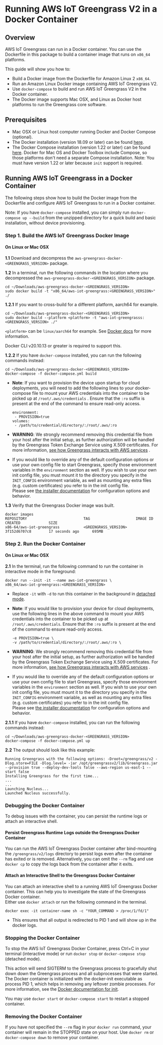 
# Running AWS IoT Greengrass V2 in a Docker Container  
## Overview  
AWS IoT Greengrass can run in a Docker container. You can use the Dockerfile in this package to build a container image that runs on `x86_64` platforms.   
  
This guide will show you how to:  
 * Build a Docker image from the Dockerfile for Amazon Linux 2 `x86_64`.  
 * Run an Amazon Linux Docker image containing AWS IoT Greengrass V2.
 * Use `docker-compose` to build and run AWS IoT Greengrass V2 in the Docker container.  
 * The Docker image supports Mac OSX, and Linux as Docker host platforms to run the Greengrass core software.  
  
## Prerequisites  
* Mac OSX or Linux host computer running Docker and Docker Compose (optional).  
 * The Docker installation (version 18.09 or later) can be found [here](https://docs.docker.com/install/ ).
 * The Docker Compose installation (version 1.22 or later) can be found [here]( https://docs.docker.com/compose/install/).
   Docker for Mac OS and Docker Toolbox include Compose, so those platforms don't need a separate Compose installation. Note: You must have version 1.22 or later because `init` support is required.  
  
## Running AWS IoT Greengrass in a Docker Container  
The following steps show how to build the Docker image from the Dockerfile and configure AWS IoT Greengrass to run in a Docker container.  
  
Note: If you have `docker-compose` installed, you can simply run `docker-compose up --build` from the unzipped directory for a quick build and basic installation, without device provisioning.   
  
### Step 1. Build the AWS IoT Greengrass Docker Image  
#### On Linux or Mac OSX  
  
**1.1** Download and decompress the `aws-greengrass-docker-<GREENGRASS_VERSION>` package.
  
**1.2** In a terminal, run the following commands in the location where you decompressed the `aws-greengrass-docker-<GREENGRASS_VERSION>` package.
```  
cd ~/Downloads/aws-greengrass-docker-<GREENGRASS_VERSION>
sudo docker build -t "x86_64/aws-iot-greengrass:<GREENGRASS_VERSION>" ./
```

**1.2.1** If you want to cross-build for a different platform, aarch64 for example.
```
cd ~/Downloads/aws-greengrass-docker-<GREENGRASS_VERSION>
sudo docker build --platform <platform> -t "aws-iot-greengrasss:<GREENGRASS_VERSION> ./"
```

`<platform>` can be `linux/aarch64` for example. See [Docker docs](https://docs.docker.com/build/building/multi-platform/#building-multi-platform-images) for more information.

Docker CLI v20.10.13 or greater is required to support this.
  
**1.2.2** If you have `docker-compose` installed, you can run the following commands instead:  
```
cd ~/Downloads/aws-greengrass-docker-<GREENGRASS_VERSION>
docker-compose -f docker-compose.yml build        
 ```
     
 * **Note**: If you want to provision the device upon startup for cloud deployments, you will need to add the following lines to your docker-compose file to mount your AWS credentials into the container to be picked up at `/root/.aws/credentials` . Ensure that the `:ro` suffix is present at the end of the command to ensure read-only access.  
  
	```
	environment:  
	 - PROVISION=true
	volumes:  
	 - /path/to/credential/directory/:/root/.aws/:ro
	 ```
  
* **WARNING**: We strongly recommend removing this credential file from your host after the initial setup, as further authorization will be handled by the Greengrass Token Exchange Service using X.509 certificates. For more information, [see how Greengrass interacts with AWS services](
https://docs.aws.amazon.com/greengrass/v2/developerguide/interact-with-aws-services.html ) .
  
* If you would like to override any of the default configuration options or use your own config file to start Greengrass, specify those environment variables in the `environment` section as well. If you wish to use your own init config file, you must mount it to the directory you specify in the `INIT_CONFIG` environment variable, as well as mounting any extra files (e.g. custom certificates) you refer to in the init config file.  
Please see [the installer documentation](https://docs.aws.amazon.com/greengrass/v2/developerguide/configure-installer.html ) for configuration options and behavior. 

  
**1.3**  Verify that the Greengrass Docker image was built.  
```  
docker images  
REPOSITORY                          TAG                 	IMAGE ID            CREATED             SIZE
x86-64/aws-iot-greengrass           <GREENGRASS_VERSION>	3f152d6707c8        17 seconds ago      695MB
```  
  
### Step 2. Run the Docker Container  
#### On Linux or Mac OSX  

**2.1** In the terminal, run the following command to run the container in interactive mode in the foreground:  
  
```
docker run --init -it --name aws-iot-greengrass \  
x86_64/aws-iot-greengrass:<GREENGRASS_VERSION>
```
* Replace `-it` with `-d`  to run this container in the background in [detached mode](https://docs.docker.com/engine/reference/run/#detached-vs-foreground).
* **Note**: If you would like to provision your device for cloud deployments, use the following lines in the above command to mount your AWS credentials into the container to be picked up at `/root/.aws/credentials`. Ensure that the `:ro` suffix is present at the end of the command to ensure read-only access.  

	```  
	-e PROVISION=true \  
	-v /path/to/credential/directory/:/root/.aws/:ro \  
	``` 
* **WARNING**: We strongly recommend removing this credential file from your host after the initial setup, as further authorization will be handled by the Greengrass Token Exchange Service using X.509 certificates. For more information, [see how Greengrass interacts with AWS services](
https://docs.aws.amazon.com/greengrass/v2/developerguide/interact-with-aws-services.html ) . 
  
* If you would like to override any of the default configuration options or use your own config file to start Greengrass, specify those environment variables in the `environment` section as well. If you wish to use your own init config file, you must mount it to the directory you specify in the `INIT_CONFIG` environment variable, as well as mounting any extra files (e.g. custom certificates) you refer to in the init config file.  
Please see [the installer documentation](https://docs.aws.amazon.com/greengrass/v2/developerguide/configure-installer.html ) for configuration options and behavior. 
  
  
**2.1.1**  If you have `docker-compose` installed, you can run the following commands instead:  
```  
cd ~/Downloads/aws-greengrass-docker-<GREENGRASS_VERSION>
docker-compose -f docker-compose.yml up  
```  
  
**2.2** The output should look like this example:  
```  
Running Greengrass with the following options: -Droot=/greengrass/v2 -Dlog.store=FILE -Dlog.level= -jar /opt/greengrassv2/lib/Greengrass.jar --provision true --deploy-dev-tools false --aws-region us-east-1 --start false  
Installing Greengrass for the first time...  
...  
...  
Launching Nucleus...  
Launched Nucleus successfully.  
```  
  
### Debugging the Docker Container  
To debug issues with the container, you can persist the runtime logs or attach an interactive shell.  
  
#### Persist Greengrass Runtime Logs outside the Greengrass Docker Container  
You can run the AWS IoT Greengrass Docker container after bind-mounting the `/greengrass/v2/logs` directory to persist logs even after the container has exited or is removed. Alternatively, you can omit the `--rm` flag and use `docker cp` to copy the logs back from the container after it exits.  
  
  
#### Attach an Interactive Shell to the Greengrass Docker Container  
You can attach an interactive shell to a running AWS IoT Greengrass Docker container. This can help you to investigate the state of the Greengrass Docker container.  
Either use `docker attach` or run the following command in the terminal.  
```  
docker exec -it container-name sh -c "YOUR_COMMAND > /proc/1/fd/1"  
```  
  * This ensures that all output is redirected to PID 1 and will show up in the docker logs.
  
### Stopping the Docker Container  
To stop the AWS IoT Greengrass Docker Container, press Ctrl+C in your terminal (interactive mode) or run `docker stop` or `docker-compose stop` (detached mode). 
  
This action will send SIGTERM to the Greengrass process to gracefully shut down down the Greengrass process and all subprocesses that were started. The Docker container is initialized with the docker-init executable as process PID 1, which helps in removing any leftover zombie processes. For more information, see the [Docker documentation for init](https://docs.docker.com/engine/reference/run/#specify-an-init-process).

You may use `docker start` or `docker-compose start` to restart a stopped container.

### Removing the Docker Container

If you have not specified the `--rm` flag in your `docker run` command, your container will remain in the STOPPED state on your host. Use `docker rm` or `docker-compose down` to remove your container.
